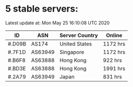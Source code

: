 # 5 stable servers:

Latest update at: Mon May 25 16:10:08 UTC 2020

| ID | ASN | Server Country | Online |
| -- | --- | -------------- | ------ |
| #.D09B | AS174 | United States | 1172 hrs |
| #.7F1D | AS63949 | Singapore | 1172 hrs |
| #.B6F8 | AS63888 | Hong Kong | 922 hrs |
| #.BD3E | AS63888 | Hong Kong | 1991 hrs |
| #.2A79 | AS63949 | Japan | 831 hrs |

